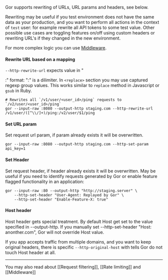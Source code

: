 Gor supports rewriting of URLs, URL params and headers, see below.

Rewriting may be useful if you test environment does not have the same data as your production, and you want to perform all actions in the context of `test` user: for example rewrite all API tokens to some test value. Other possible use cases are toggling features on/off using custom headers or rewriting URL's if they changed in the new environment.

For more complex logic you can use [Middleware](middleware.md).

#### Rewrite URL based on a mapping
`--http-rewrite-url` expects value in "<search>:<replace>" format: ":" is a dilimiter. In `<replace>` section you may use captured regexp group values. This works similar to `replace` method in Javascript or `gsub` in Ruby. 

```
# Rewrites all `/v1/user/<user_id>/ping` requests to `/v2/user/<user_id>/ping`
gor --input-raw :8080 --output-http staging.com --http-rewrite-url /v1/user/([^\\/]+)/ping:/v2/user/$1/ping
```

#### Set URL param
Set request url param, if param already exists it will be overwritten.
```
gor --input-raw :8080 --output-http staging.com --http-set-param api_key=1
```

#### Set Header
Set request header, if header already exists it will be overwritten. May be useful if you need to identify requests generated by Gor or enable feature flagged functionality in an application:

```
gor --input-raw :80 --output-http "http://staging.server" \
    --http-set-header "User-Agent: Replayed by Gor" \
    --http-set-header "Enable-Feature-X: true"
```

#### Host header
Host header gets special treatment. By default Host get set to the value specified in --output-http. If you manually set --http-set-header "Host: anonther.com", Gor will not override Host value.

If you app accepts traffic from multiple domains, and you want to keep original headers, there is specific `--http-original-host` with tells Gor do not touch Host header at all.


***

You may also read about [[Request filtering]], [[Rate limiting]] and [[Middleware]]

